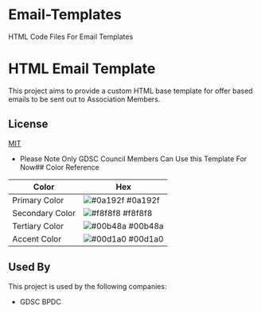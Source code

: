 # Email-Templates
HTML Code Files For Email Templates

# HTML Email Template

This project aims to provide a custom HTML base template for offer based emails to be sent out to Association Members.

## License

[MIT](https://choosealicense.com/licenses/mit/)

- Please Note Only GDSC Council Members Can Use this Template For Now## Color Reference

| Color             | Hex                                                                |
| ----------------- | ------------------------------------------------------------------ |
| Primary Color | ![#0a192f](https://via.placeholder.com/10/0a192f?text=+) #0a192f |
| Secondary Color | ![#f8f8f8](https://via.placeholder.com/10/f8f8f8?text=+) #f8f8f8 |
| Tertiary Color | ![#00b48a](https://via.placeholder.com/10/00b48a?text=+) #00b48a |
| Accent Color | ![#00d1a0](https://via.placeholder.com/10/00b48a?text=+) #00d1a0 |


## Used By

This project is used by the following companies:

- GDSC BPDC


